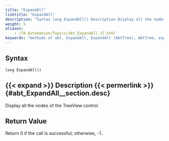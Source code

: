 ```yaml
--- 
title: "ExpandAll"
linktitle: "ExpandAll"
description: "Syntax long ExpandAll() Description Display all the nodes of the TreeView control. Return Value Return 0 if the call is successful; otherwise, -1 . ."
weight: 5
aliases: 
    - /TA_Automation/Topics/abt_ExpandAll_17.html
keywords: "methods of abt, ExpandAll, ExpandAll (AbtTree), AbtTree, expandall, abttree expandall, expand tree, expand all tree nodes, expand entire tree"
---
```


## Syntax

`long ExpandAll()`

## {{< expand >}} Description {{< permerlink >}} {#abt_ExpandAll__section.desc} 

Display all the nodes of the TreeView control.

## Return Value

Return 0 if the call is successful; otherwise, -1..




